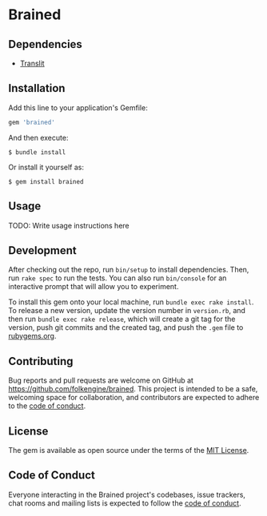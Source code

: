 # Brained


## Dependencies

* [Translit](https://github.com/tjbladez/translit)

## Installation

Add this line to your application's Gemfile:

```ruby
gem 'brained'
```

And then execute:

    $ bundle install

Or install it yourself as:

    $ gem install brained

## Usage

TODO: Write usage instructions here

## Development

After checking out the repo, run `bin/setup` to install dependencies. Then, run `rake spec` to run the tests. You can also run `bin/console` for an interactive prompt that will allow you to experiment.

To install this gem onto your local machine, run `bundle exec rake install`. To release a new version, update the version number in `version.rb`, and then run `bundle exec rake release`, which will create a git tag for the version, push git commits and the created tag, and push the `.gem` file to [rubygems.org](https://rubygems.org).

## Contributing

Bug reports and pull requests are welcome on GitHub at https://github.com/folkengine/brained. This project is intended to be a safe, welcoming space for collaboration, and contributors are expected to adhere to the [code of conduct](https://github.com/[USERNAME]/brained/blob/main/CODE_OF_CONDUCT.md).

## License

The gem is available as open source under the terms of the [MIT License](https://opensource.org/licenses/MIT).

## Code of Conduct

Everyone interacting in the Brained project's codebases, issue trackers, chat rooms and mailing lists is expected to follow the [code of conduct](https://github.com/[USERNAME]/brained/blob/main/CODE_OF_CONDUCT.md).
